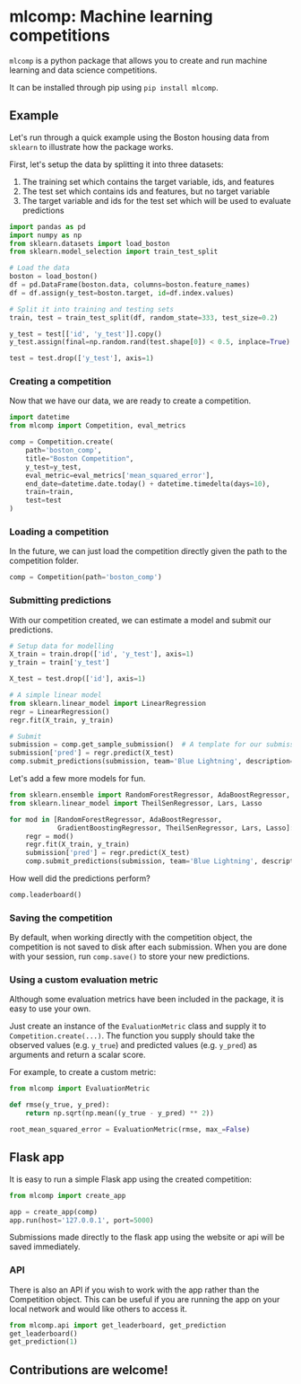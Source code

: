 # mlcomp: Machine learning competitions

`mlcomp` is a python package that allows you to create and run machine learning and data science competitions.

It can be installed through pip using `pip install mlcomp`.

## Example

Let's run through a quick example using the Boston housing data from `sklearn` to illustrate how the package works.

First, let's setup the data by splitting it into three datasets:

1) The training set which contains the target variable, ids, and features
2) The test set which contains ids and features, but no target variable
3) The target variable and ids for the test set which will be used to evaluate predictions

```python
import pandas as pd
import numpy as np
from sklearn.datasets import load_boston
from sklearn.model_selection import train_test_split

# Load the data
boston = load_boston()
df = pd.DataFrame(boston.data, columns=boston.feature_names)
df = df.assign(y_test=boston.target, id=df.index.values)

# Split it into training and testing sets
train, test = train_test_split(df, random_state=333, test_size=0.2)

y_test = test[['id', 'y_test']].copy()
y_test.assign(final=np.random.rand(test.shape[0]) < 0.5, inplace=True)

test = test.drop(['y_test'], axis=1)
```

### Creating a competition
Now that we have our data, we are ready to create a competition.

```python
import datetime
from mlcomp import Competition, eval_metrics

comp = Competition.create(
    path='boston_comp',
    title="Boston Competition",
    y_test=y_test,
    eval_metric=eval_metrics['mean_squared_error'],
    end_date=datetime.date.today() + datetime.timedelta(days=10),
    train=train,
    test=test
)
```

### Loading a competition
In the future, we can just load the competition directly given the path to the competition folder.

```python
comp = Competition(path='boston_comp')
```

### Submitting predictions
With our competition created, we can estimate a model and submit our predictions.

```python
# Setup data for modelling
X_train = train.drop(['id', 'y_test'], axis=1)
y_train = train['y_test']

X_test = test.drop(['id'], axis=1)

# A simple linear model
from sklearn.linear_model import LinearRegression
regr = LinearRegression()
regr.fit(X_train, y_train)

# Submit
submission = comp.get_sample_submission()  # A template for our submission
submission['pred'] = regr.predict(X_test)
comp.submit_predictions(submission, team='Blue Lightning', description='Linear regression')
```

Let's add a few more models for fun.

```python
from sklearn.ensemble import RandomForestRegressor, AdaBoostRegressor, GradientBoostingRegressor
from sklearn.linear_model import TheilSenRegressor, Lars, Lasso

for mod in [RandomForestRegressor, AdaBoostRegressor,
            GradientBoostingRegressor, TheilSenRegressor, Lars, Lasso]:
    regr = mod()
    regr.fit(X_train, y_train)
    submission['pred'] = regr.predict(X_test)
    comp.submit_predictions(submission, team='Blue Lightning', description=mod.__name__)
```
How well did the predictions perform?

```python
comp.leaderboard()
```

### Saving the competition
By default, when working directly with the competition object, the competition is not saved to disk after each submission. When you are done with your session, run `comp.save()` to store your new predictions.


### Using a custom evaluation metric

Although some evaluation metrics have been included in the package, it is easy to use your own.

Just create an instance of the `EvaluationMetric` class and supply it to `Competition.create(...)`.
The function you supply should take the observed values (e.g. `y_true`) and predicted values (e.g. `y_pred`) as arguments and return a scalar score.

For example, to create a custom metric:

```python
from mlcomp import EvaluationMetric

def rmse(y_true, y_pred):
    return np.sqrt(np.mean((y_true - y_pred) ** 2))

root_mean_squared_error = EvaluationMetric(rmse, max_=False)
```

## Flask app
It is easy to run a simple Flask app using the created competition:


```python
from mlcomp import create_app

app = create_app(comp)
app.run(host='127.0.0.1', port=5000)
```

Submissions made directly to the flask app using the website or api will be saved immediately.


### API
There is also an API if you wish to work with the app rather than the Competition object.
This can be useful if you are running the app on your local network and would like others to access it.

```python
from mlcomp.api import get_leaderboard, get_prediction
get_leaderboard()
get_prediction(1)
```


## Contributions are welcome!
